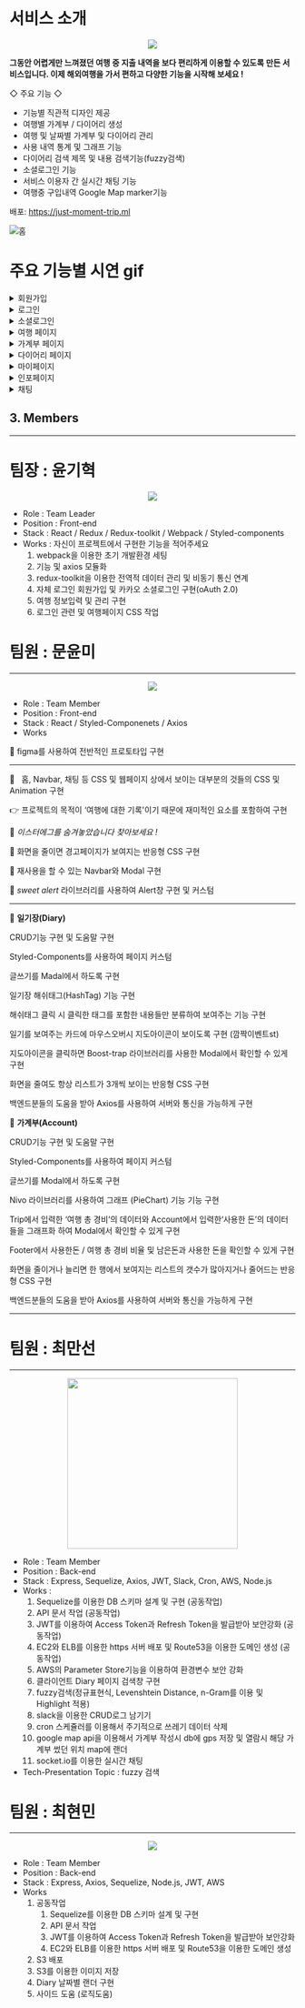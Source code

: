 # 서비스 소개
<p align="center"><img src="https://user-images.githubusercontent.com/89363516/165240860-f200568c-6e65-4c88-ab04-d2789e29c8f1.png" width=“50%" height=“50%" /></p>

**그동안 어렵게만 느껴졌던 여행 중 지출 내역을 보다 편리하게 이용할 수 있도록 만든 서비스입니다. 이제 해외여행을 가서 편하고 다양한 기능을 시작해 보세요 !**

◇ 주요 기능 ◇
- 기능별 직관적 디자인 제공
- 여행별 가계부 / 다이어리 생성
- 여행 및 날짜별 가계부 및 다이어리 관리
- 사용 내역 통계 및 그래프 기능
- 다이어리 검색 제목 및 내용 검색기능(fuzzy검색)
- 소셜로그인 기능
- 서비스 이용자 간 실시간 채팅 기능
- 여행중 구입내역 Google Map marker기능

배포: https://just-moment-trip.ml

![홈](https://user-images.githubusercontent.com/95616448/168768146-aaee642c-edf9-494b-b5f3-0f57231d0de5.gif)

# 주요 기능별 시연 gif
<details>
<summary>회원가입</summary>
<p align="center"><img src="https://user-images.githubusercontent.com/95616448/168768315-4b61393c-bee7-4412-a73b-ede673548fab.gif" width=“50%" height=“50%" /></p>
</details>

<details>
<summary>로그인</summary>
<p align="center"><img src="https://user-images.githubusercontent.com/95616448/168763987-d3a63ecd-3196-477a-b567-dd5c879fa570.gif" width=“50%" height=“50%" /></p>
</details>


<details>
<summary>소셜로그인</summary>
<p align="center"><img src="https://user-images.githubusercontent.com/95616448/168764115-e4b27a0f-4275-483a-9bb0-a3d9c2b46005.gif" width=“50%" height=“50%" /></p>
</details>

<details>
<summary>여행 페이지</summary>
    <details>
    <summary>ㅤㅤㅤㅤ여행작성</summary>
    <p align="center"><img src="https://user-images.githubusercontent.com/95616448/168764552-8ff2866f-308d-4be4-bca3-385c764fb99c.gif" width=“50%" height=“50%" /></p>
    </details>
    <details>
    <summary>ㅤㅤㅤㅤ여행별 정보 확인</summary>
    <p align="center"><img src="https://user-images.githubusercontent.com/95616448/168764600-252a5008-a264-47c6-ad01-fb08a25185cb.gif" width=“50%" height=“50%" /></p>
    </details>
    <details>
    <summary>ㅤㅤㅤㅤ여행삭제</summary>
    <p align="center"><img src="https://user-images.githubusercontent.com/95616448/168764633-7af1cc2f-4916-4530-8b40-35fe969dd7e5.gif" width=“50%" height=“50%" /></p>
    </details>
</details>

<details>
<summary>가계부 페이지</summary>
    <details>
    <summary>ㅤㅤㅤㅤ가계부 도움말</summary>
    <p align="center"><img src="https://user-images.githubusercontent.com/95616448/168765468-b2c27b9b-9f6e-4846-a410-58a5571de234.gif" width=“50%" height=“50%" /></p>
    </details>
    <details>
    <summary>ㅤㅤㅤㅤ가계부 작성</summary>
    <p align="center"><img src="https://user-images.githubusercontent.com/95616448/168765513-ca3dda8b-5ed2-4d4e-8079-2d0c7a29dafa.gif" width=“50%" height=“50%" /></p>
    </details>
    <details>
    <summary>ㅤㅤㅤㅤ가계부 수정 및 삭제</summary>
    <p align="center"><img src="https://user-images.githubusercontent.com/95616448/168765575-894cca9c-f671-4e10-b4af-8c80dac3d4ba.gif" width=“50%" height=“50%" /></p>
    </details>
    <details>
    <summary>ㅤㅤㅤㅤ가계부 조회 및 그래프</summary>
    <p align="center"><img src="https://user-images.githubusercontent.com/95616448/168765659-81b30894-750b-4f21-8765-3cbf5c25015f.gif" width=“50%" height=“50%" /></p>
    </details>
    <details>
    <summary>ㅤㅤㅤㅤ가계부 지도 PIN</summary>
    <p align="center"><img src="https://user-images.githubusercontent.com/95616448/168765790-65a77b6f-ae99-44d4-9905-2216c9ea8fc9.gif" width=“50%" height=“50%" /></p>
    </details>
</details>

<details>
<summary>다이어리 페이지</summary>
    <details>
    <summary>ㅤㅤㅤㅤ다이어리 도움말</summary>
    <p align="center"><img src="https://user-images.githubusercontent.com/95616448/168766396-c1fb1db7-1111-43e6-8a98-d0b75ae97e14.gif" width=“50%" height=“50%" /></p>
    </details>
    <details>
    <summary>ㅤㅤㅤㅤ다이어리 작성</summary>
    <p align="center"><img src="https://user-images.githubusercontent.com/95616448/168766435-4275eaae-03a4-41f5-8a79-6a73d8f3a11c.gif" width=“50%" height=“50%" /></p>
    </details>
    <details>
    <summary>ㅤㅤㅤㅤ다이어리 수정 및 삭제</summary>
    <p align="center"><img src="https://user-images.githubusercontent.com/95616448/168766542-87eec8d8-5557-4ef8-97ab-d188e3560c22.gif" width=“50%" height=“50%" /></p>
    </details>
    <details>
    <summary>ㅤㅤㅤㅤ다이어리 구성</summary>
    <p align="center"><img src="https://user-images.githubusercontent.com/95616448/168766622-40b1afbb-b773-4f5b-8d98-93f101a24def.gif" width=“50%" height=“50%" /></p>
    </details>
    <details>
    <summary>ㅤㅤㅤㅤ다이어리 해시태그 검색</summary>
    <p align="center"><img src="https://user-images.githubusercontent.com/95616448/168766654-216889f3-86b8-4daf-b7b0-64608591f6e5.gif" width=“50%" height=“50%" /></p>
    </details>
    <details>
    <summary>ㅤㅤㅤㅤ다이어리 제목 내용 검색</summary>
    <p align="center"><img src="https://user-images.githubusercontent.com/95616448/168766690-52e905a8-341b-42e3-ba73-7691a276a354.gif" width=“50%" height=“50%" /></p>
    </details>
</details>

<details>
<summary>마이페이지</summary>
    <details>
    <summary>ㅤㅤㅤㅤ마이페이지</summary>
    <p align="center"><img src="https://user-images.githubusercontent.com/95616448/168766834-652c6318-2d7c-438d-ba63-53ac02221d7d.gif" width=“50%" height=“50%" /></p>
    </details>
    <details>
    <summary>ㅤㅤㅤㅤ마이페이지</summary>
    <p align="center"><img src="https://user-images.githubusercontent.com/95616448/168766875-f2ef4a4c-60f1-487a-b130-ab48a2c7254b.gif" width=“50%" height=“50%" /></p>
    </details>
</details>

<details>
<summary>인포페이지</summary>
<p align="center"><img src="https://user-images.githubusercontent.com/95616448/168766952-498b830a-cba1-40b5-98c5-fc1bab60f56d.gif" width=“50%" height=“50%" /></p>
</details>

<details>
<summary>채팅</summary>
<p align="center"><img src="https://user-images.githubusercontent.com/95616448/168766990-39bfe2a5-bebf-470d-a26d-7bb61bc2b5f6.gif" width=“50%" height=“50%" /></p>
</details>


## 3. Members

---

# 팀장 : 윤기혁

<p align="center"><img src="https://user-images.githubusercontent.com/95616448/168760681-5efddc8c-1337-4bc7-b110-eba280014c49.png" width=“50%" height=“50%" /></p>



- Role : Team Leader
- Position : Front-end
- Stack : React / Redux / Redux-toolkit / Webpack / Styled-components
- Works : 자신이 프로젝트에서 구현한 기능을 적어주세요
    1. webpack을 이용한 초기 개발환경 세팅
    2. 기능 및 axios 모듈화
    3. redux-toolkit을 이용한 전역적 데이터 관리 및 비동기 통신 연계
    4. 자체 로그인 회원가입 및 카카오 소셜로그인 구현(oAuth 2.0)
    5. 여행 정보입력 및 관리 구현
    6. 로그인 관련 및 여행페이지 CSS 작업
    

# 팀원 : 문윤미

---
<p align="center"><img src="https://user-images.githubusercontent.com/95616448/168761479-b040ec9d-d7ea-4ad2-a26e-c8c98bb5ee27.png" width=“50%" height=“50%" /></p>

- Role : Team Member
- Position : Front-end
- Stack : React / Styled-Componenets / Axios
- Works

📎  figma를 사용하여 전반적인 프로토타입 구현

---

📎   홈, Navbar, 채팅 등 CSS 및 웹페이지 상에서 보이는 대부분의 것들의 CSS 및 Animation 구현

👉  프로젝트의 목적이 ‘여행에 대한 기록'이기 때문에 재미적인 요소를 포함하여 구현 

🥔 *이스터에그를 숨겨놓았습니다 찾아보세요 !*

📎  화면을 줄이면 경고페이지가 보여지는 반응형 CSS 구현

📎  재사용을 할 수 있는 Navbar와 Modal 구현

📎  *sweet alert* 라이브러리를 사용하여 Alert창 구현 및 커스텀

---

📝 **일기장(Diary)**

CRUD기능 구현 및 도움말 구현

Styled-Components를 사용하여 페이지 커스텀

글쓰기를 Madal에서 하도록 구현

일기장 해쉬태그(HashTag) 기능 구현

해쉬태그 클릭 시 클릭한 태그를 포함한 내용들만 분류하여 보여주는 기능 구현

일기를 보여주는 카드에 마우스오버시 지도아이콘이 보이도록 구현 (깜짝이벤트st)

지도아이콘을 클릭하면 Boost-trap 라이브러리를 사용한 Modal에서 확인할 수 있게 구현

화면을 줄여도 항상 리스트가 3개씩 보이는 반응형 CSS 구현 

백엔드분들의 도움을 받아 Axios를 사용하여 서버와 통신을 가능하게 구현 

💸 **가계부(Account)**

CRUD기능 구현 및 도움말 구현

Styled-Components를 사용하여 페이지 커스텀

글쓰기를 Modal에서 하도록 구현

Nivo 라이브러리를 사용하여 그래프 (PieChart) 기능 기능 구현

Trip에서 입력한 ‘여행 총 경비’의 데이터와  Account에서 입력한‘사용한 돈’의 데이터들을 그래프화 하여 Modal에서 확인할 수 있게 구현

Footer에서 사용한돈 / 여행 총 경비 비율 및 남은돈과 사용한 돈을 확인할 수 있게 구현

화면을 줄이거나 늘리면 한 행에서 보여지는 리스트의 갯수가 많아지거나 줄어드는 반응형 CSS 구현

백엔드분들의 도움을 받아 Axios를 사용하여 서버와 통신을 가능하게 구현 

---

# 팀원 : 최만선

---
<p align="center"><img src ="https://user-images.githubusercontent.com/91870110/168870789-b6cc5949-0950-4233-a12a-59e29e8846c9.jpeg" width="300" ></p>

- Role : Team Member
- Position : Back-end
- Stack : Express, Sequelize, Axios, JWT, Slack, Cron, AWS, Node.js
- Works :
    1. Sequelize를 이용한 DB 스키마 설계 및 구현 (공동작업)
    2. API 문서 작업 (공동작업)
    3. JWT를 이용하여 Access Token과 Refresh Token을 발급받아 보안강화 (공동작업)
    4. EC2와 ELB를 이용한 https 서버 배포 및 Route53을 이용한 도메인 생성 (공동작업)
    5. AWS의 Parameter Store기능을 이용하여 환경변수 보안 강화
    6. 클라이언트 Diary 페이지 검색창 구현
    7. fuzzy검색(정규표현식, Levenshtein Distance, n-Gram를 이용 및 Highlight 적용)
    8. slack을 이용한 CRUD로그 남기기
    9. cron 스케쥴러를 이용해서 주기적으로 쓰레기 데이터 삭제
    10. google map api을 이용해서 가계부 작성시 db에 gps 저장 및 열람시 해당 가계부 썼던 위치 map에 랜더
    11. socket.io를 이용한 실시간 채팅
- Tech-Presentation Topic :  fuzzy 검색
    

# 팀원 : 최현민

---
<p align="center"><img src="https://user-images.githubusercontent.com/95616448/168761621-e12a7e5b-8054-4480-8211-613a9a8cdb71.png" width=“50%" height=“50%" /></p>

- Role : Team Member
- Position : Back-end
- Stack : Express, Axios, Sequelize, Node.js, JWT, AWS
- Works
    1. 공동작업
        1. Sequelize를 이용한 DB 스키마 설계 및 구현
        2. API 문서 작업 
        3. JWT를 이용하여 Access Token과 Refresh Token을 발급받아 보안강화
        4. EC2와 ELB를 이용한 https 서버 배포 및 Route53을 이용한 도메인 생성
    2. S3 배포
    3. S3를 이용한 이미지 저장
    4. Diary 날짜별 랜더 구현
    5. 사이드 도움 (로직도움)
